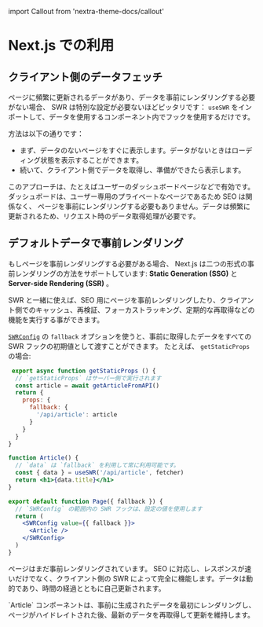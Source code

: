 import Callout from 'nextra-theme-docs/callout'

# Next.js での利用

## クライアント側のデータフェッチ

ページに頻繁に更新されるデータがあり、データを事前にレンダリングする必要がない場合、 SWR は特別な設定が必要ないほどピッタリです：
`useSWR` をインポートして、データを使用するコンポーネント内でフックを使用するだけです。

方法は以下の通りです：

- まず、データのないページをすぐに表示します。データがないときはローディング状態を表示することができます。
- 続いて、クライアント側でデータを取得し、準備ができたら表示します。

このアプローチは、たとえばユーザーのダッシュボードページなどで有効です。ダッシュボードは、ユーザー専用のプライベートなページであるため SEO は関係なく、
ページを事前にレンダリングする必要もありません。データは頻繁に更新されるため、リクエスト時のデータ取得処理が必要です。

## デフォルトデータで事前レンダリング

もしページを事前レンダリングする必要がある場合、 Next.js は二つの形式の事前レンダリングの方法をサポートしています:
**Static Generation (SSG)** と **Server-side Rendering (SSR)** 。

SWR と一緒に使えば、SEO 用にページを事前レンダリングしたり、クライアント側でのキャッシュ、再検証、フォーカストラッキング、定期的な再取得などの機能を実行する事ができます。

[`SWRConfig`](/docs/global-configuration) の `fallback` オプションを使うと、事前に取得したデータをすべての SWR フックの初期値として渡すことができます。
たとえば、 `getStaticProps` の場合:

```jsx
 export async function getStaticProps () {
  // `getStaticProps` はサーバー側で実行されます
  const article = await getArticleFromAPI()
  return {
    props: {
      fallback: {
        '/api/article': article
      }
    }
  }
}

function Article() {
  // `data` は `fallback` を利用して常に利用可能です。
  const { data } = useSWR('/api/article', fetcher)
  return <h1>{data.title}</h1>
}

export default function Page({ fallback }) {
  // `SWRConfig` の範囲内の SWR フックは、設定の値を使用します
  return (
    <SWRConfig value={{ fallback }}>
      <Article />
    </SWRConfig>
  )
}
```

ページはまだ事前レンダリングされています。 SEO に対応し、レスポンスが速いだけでなく、クライアント側の SWR によって完全に機能します。データは動的であり、時間の経過とともに自己更新されます。

<Callout emoji="💡">
  `Article` コンポーネントは、事前に生成されたデータを最初にレンダリングし、ページがハイドレイトされた後、最新のデータを再取得して更新を維持します。
</Callout>
